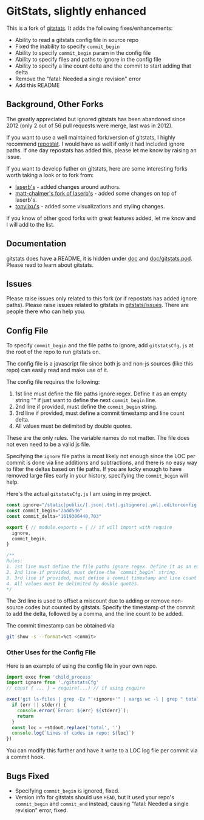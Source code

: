 # GitStats, slightly enhanced

This is a fork of [gitstats](https://github.com/hoxu/gitstats). It adds the following fixes/enhancements:

- Ability to read a gitstats config file in source repo
- Fixed the inability to specify `commit_begin`
- Ability to specify `commit_begin` param in the config file
- Ability to specify files and paths to ignore in the config file
- Ability to specify a line count delta and the commit to start adding that delta 
- Remove the "fatal: Needed a single revision" error
- Add this README


## Background, Other Forks

The greatly appreciated but ignored gitstats has been abandoned since 2012 (only 2 out of 56 pull requests were merge, last was in 2012).

If you want to use a well maintained fork/version of gitstats, I highly recommend [repostat](https://github.com/vifactor/repostat). I would have as well if only it had included ignore paths. If one day repostats has added this, please let me know by raising an issue.  

If you want to develop futher on gitstats, here are some interesting forks worth taking a look or to fork from:

- [laserb's](https://github.com/laserb/gitstats/commits/master) - added changes around authors.
- [matt-chalmer's fork of laserb's](https://github.com/matt-chalmers/gitstats/commits/master) - added some changes on top of laserb's.
- [tonylixu's](https://github.com/tonylixu/gitstats/commits/master) - added some visualizations and styling changes.

If you know of other good forks with great features added, let me know and I will add to the list.

## Documentation

gitstats does have a README, it is hidden under [doc](doc) and [doc/gitstats.pod](doc/gitstats.pod). Please read to learn about gitstats.


## Issues

Please raise issues only related to this fork (or if repostats has added ignore paths).
Please raise issues related to gitstats in [gitstats/issues](https://github.com/hoxu/gitstats/issues). There are people there who can help you.


## Config File

To specify `commit_begin` and the file paths to ignore, add `gitstatsCfg.js` at the root of the repo to run gitstats on.

The config file is a javascript file since both js and non-js sources (like this repo) can easily read and make use of it.

The config file requires the following:

1. 1st line must define the file paths ignore regex. Define it as an empty string "" if just want to define the next `commit_begin` line.
2. 2nd line if provided, must define the `commit_begin` string.
3. 3rd line if provided, must define a commit timestamp and line count delta.
4. All values must be delimited by double quotes.

These are the only rules. The variable names do not matter. The file does not even need to be a valid js file. 

Specifying the `ignore` file paths is most likely not enough since the LOC per commit is done via line additions and subtractions, and there is no easy way to filter the deltas based on file paths. If you are lucky enough to have removed large files early in your history, specifying the `commit_begin` will help.

Here's the actual `gitstatsCfg.js` I am using in my project.

```javascript
const ignore="/static|public/|.json|.txt|.gitignore|.yml|.editorconfig|.lock|chart/config.js"
const commit_begin="2add5d6"
const commit_delta="1619306440,703" 

export { // module.exports = { // if will import with require
  ignore,
  commit_begin,
}

/**
Rules:
1. 1st line must define the file paths ignore regex. Define it as an empty string "" if just want to define the next `commit_begin` line.
2. 2nd line if provided, must define the `commit_begin` string.
3. 3rd line if provided, must define a commit timestamp and line count delta.
4. All values must be delimited by double quotes.
*/
```

The 3rd line is used to offset a miscount due to adding or remove non-source codes but counted by gitstats. Specify the timestamp of the commit to add the delta, followed by a comma, and the line count to be added.

The commit timestamp can be obtained via 

```bash
git show -s --format=%ct <commit>
```


### Other Uses for the Config File

Here is an example of using the config file in your own repo.

```javascript
import exec from 'child_process'
import ignore from './gitstatsCfg'
// const { ... } = require(...) // if using require

exec('git ls-files | grep -Ev "'+ignore+'" | xargs wc -l | grep " total"', (err, stdout, stderr) => {
  if (err || stderr) {
    console.error(`Error: ${err} ${stderr}`);
    return
  }
  const loc = +stdout.replace('total', '')
  console.log(`Lines of codes in repo: ${loc}`)
})
```

You can modify this further and have it write to a LOC log file per commit via a commit hook.


## Bugs Fixed

- Specifying `commit_begin` is ignored, fixed.
- Version info for gitstats should use `HEAD`, but it used your repo's `commit_begin` and `commit_end` instead, causing "fatal: Needed a single revision" error, fixed.